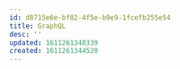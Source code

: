 ```yaml
---
id: d8715e6e-bf82-4f5e-b9e9-1fcefb255e54
title: GraphQL
desc: ''
updated: 1611261348339
created: 1611261344520
---
```


